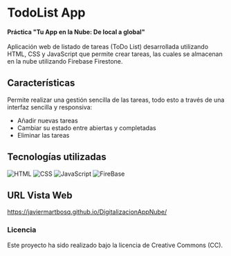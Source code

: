 # TodoList App
**Práctica "Tu App en la Nube: De local a global"**
<br><br>
Aplicación web de listado de tareas (ToDo List) desarrollada utilizando HTML, CSS y JavaScript que permite crear tareas, las cuales se almacenan en la nube utilizando Firebase Firestone.
<br>
## Características
Permite realizar una gestión sencilla de las tareas, todo esto a través de una interfaz sencilla y responsiva:
<ul>
  <li>Añadir nuevas tareas</li>
  <li>Cambiar su estado entre abiertas y completadas</li>
  <li>Eliminar las tareas</li>
</ul>

## Tecnologías utilizadas
![ HTML](https://img.shields.io/badge/-HTML-%23e66100?style=flat&labelColor=%23ffffff&logo=html5)
![ CSS](https://img.shields.io/badge/-CSS-%231c71d8?style=flat&labelColor=%2399c1f1&logo=css)
![ JavaScript](https://img.shields.io/badge/-JavaScript-%23f6d32d?style=flat&labelColor=%235e5c64&logo=JavaScript)
![ FireBase](https://img.shields.io/badge/-FireBase-%23e01b24?style=flat&labelColor=%23f66151&logo=FireBase)
<br>
## URL Vista Web
https://javiermartbosq.github.io/DigitalizacionAppNube/

### Licencia
Este proyecto ha sido realizado bajo la licencia de Creative Commons (CC).

